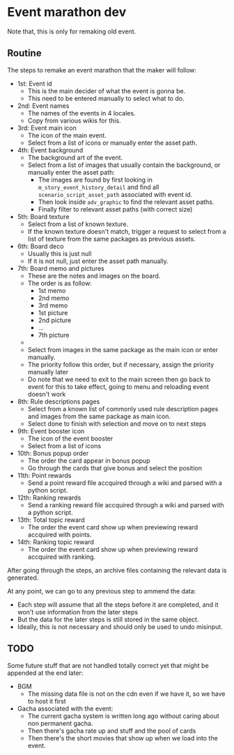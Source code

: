 # Event marathon dev
Note that, this is only for remaking old event.

## Routine
The steps to remake an event marathon that the maker will follow:

- 1st: Event id
  - This is the main decider of what the event is gonna be.
  - This need to be entered manually to select what to do.
- 2nd: Event names
  - The names of the events in 4 locales.
  - Copy from various wikis for this.
- 3rd: Event main icon
  - The icon of the main event.
  - Select from a list of icons or manually enter the asset path.
- 4th: Event background
  - The background art of the event.
  - Select from a list of images that usually contain the background, or manually enter the asset path:
    - The images are found by first looking in `m_story_event_history_detail` and find all `scenario_script_asset_path` associated with event id.
    - Then look inside `adv_graphic` to find the relevant asset paths.
    - Finally filter to relevant asset paths (with correct size)
- 5th: Board texture
  - Select from a list of known texture.
  - If the known texture doesn't match, trigger a request to select from a list of texture from the same packages as previous assets.
- 6th: Board deco
  - Usually this is just null
  - If it is not null, just enter the asset path manually.
- 7th: Board memo and pictures
  - These are the notes and images on the board.
  - The order is as follow:
    - 1st memo
    - 2nd memo
    - 3rd memo
    - 1st picture
    - 2nd picture
    - ...
    - 7th picture
  - 
  - Select from images in the same package as the main icon or enter manually.
  - The priority follow this order, but if necessary, assign the priority manually later
  - Do note that we need to exit to the main screen then go back to event for this to take effect, going to menu and reloading event doesn't work
- 8th: Rule descriptions pages
  - Select from a known list of commonly used rule description pages and images from the same package as main icon.
  - Select done to finish with selection and move on to next steps
- 9th: Event booster icon
  - The icon of the event booster
  - Select from a list of icons
- 10th: Bonus popup order
  - The order the card appear in bonus popup
  - Go through the cards that give bonus and select the position
- 11th: Point rewards
  - Send a point reward file accquired through a wiki and parsed with a python script.
- 12th: Ranking rewards
  - Send a ranking reward file accquired through a wiki and parsed with a python script.
- 13th: Total topic reward
  - The order the event card show up when previewing reward accquired with points.
- 14th: Ranking topic reward
  - The order the event card show up when previewing reward accquired with ranking.

After going through the steps, an archive files containing the relevant data is generated.

At any point, we can go to any previous step to ammend the data:
- Each step will assume that all the steps before it are completed, and it won't use information from the later steps
- But the data for the later steps is still stored in the same object.
- Ideally, this is not necessary and should only be used to undo misinput.

## TODO
Some future stuff that are not handled totally correct yet that might be appended at the end later:
- BGM
  - The missing data file is not on the cdn even if we have it, so we have to host it first
- Gacha associated with the event:
  - The current gacha system is written long ago without caring about non permanent gacha.
  - Then there's gacha rate up and stuff and the pool of cards
  - Then there's the short movies that show up when we load into the event.







